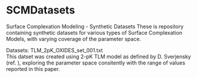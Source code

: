 # SCMDatasets
Surface Complexation Modeling - Synthetic Datasets
These is repository containing synthetic datasets for various types of Surface Complexation Models, with varying coverage of the parameter space.

Datasets: 
TLM_2pK_OXIDES_set_001.txt  
This datset was created using 2-pK TLM model as defined by D. Sverjensky (ref. ), exploring the parameter space consitently with the range of values reported in this paper. 
